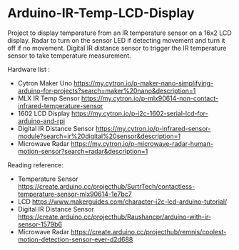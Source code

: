 # Arduino-IR-Temp-LCD-Display

Project to display temperature from an IR temperature sensor on a 16x2 LCD display.
Radar to turn on the sensor LED if detecting movement and turn it off if no movement.
Digital IR distance sensor to trigger the IR temperature sensor to take temperature measurement.

Hardware list :
- Cytron Maker Uno https://my.cytron.io/p-maker-nano-simplifying-arduino-for-projects?search=maker%20nano&description=1
- MLX IR Temp Sensor https://my.cytron.io/p-mlx90614-non-contact-infrared-temperature-sensor
- 1602 LCD Display https://my.cytron.io/p-i2c-1602-serial-lcd-for-arduino-and-rpi
- Digital IR Distance Sensor https://my.cytron.io/p-infrared-sensor-module?search=ir%20digital%20sensor&description=1
- Microwave Radar https://my.cytron.io/p-microwave-radar-human-motion-sensor?search=radar&description=1

Reading reference:
- Temperature Sensor https://create.arduino.cc/projecthub/SurtrTech/contactless-temperature-sensor-mlx90614-1e7bc7
- LCD https://www.makerguides.com/character-i2c-lcd-arduino-tutorial/
- Digital IR Distance Sensor https://create.arduino.cc/projecthub/Raushancpr/arduino-with-ir-sensor-1579b6
- Microwave Radar https://create.arduino.cc/projecthub/remnis/coolest-motion-detection-sensor-ever-d2d688

